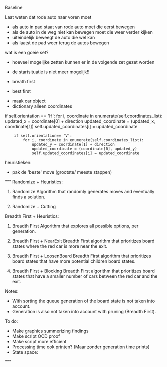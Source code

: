 Baseline 

Laat weten dat rode auto naar voren moet 
- als auto in pad staat van rode auto moet die eerst bewegen 
- als de auto in de weg niet kan bewegen moet die weer verder kijken
- uiteindelijk beweegt de auto die wel kan 
- als laatst de pad weer terug de autos bewegen 

wat is een goeie set?
- hoeveel mogelijke zetten kunnen er in de volgende zet gezet worden
- de startsituatie is niet meer mogelijk!! 

- breath first
- best first 

* maak car object 
* dictionary alleen coordinates 

if self.orientation == 'H':
            for i, coordinate in enumerate(self.coordinates_list):
                updated_x = coordinate[0] + direction
                updated_coordinate = (updated_x, coordinate[1])
                self.updated_coordinates[i] = updated_coordinate

        if self.orientation== 'V':
            for i, coordinate in enumerate(self.coordinates_list):
                updated_y = coordinate[1] + direction
                updated_coordinate = (coordinate[0], updated_y)
                self.updated_coordinates[i] = updated_coordinate


heuristieken:
- pak de 'beste' move (grootste/ meeste stappen)



"""
Randomize + Heuristics:

1. Randomize
        Algorithm that randomly generates moves and eventually finds a solution.

2. Randomize + Cutting


Breadth First + Heuristics:

1. Breadth First
        Algorithm that explores all possible options, per generation.

2. Breadth First + NearExit
        Breadth First algorithm that prioritizes board states where the red car is more near the exit.

3. Breadth First + LoosenBoard
        Breadth First algorithm that prioritizes board states that have more potential children board states.

4. Breadth First + Blocking
        Breadth First algorithm that prioritizes board states that have a smaller number of cars between the red car and the exit.

Notes:
- With sorting the queue generation of the board state is not taken into account.
- Generation is also not taken into account with pruning (Breadth First).

To do:
- Make graphics summerizing findings
- Make script OCD proof
- Make script more efficient
- Processing time ook printen? (Maar zonder generation time prints)
- State space: 

"""